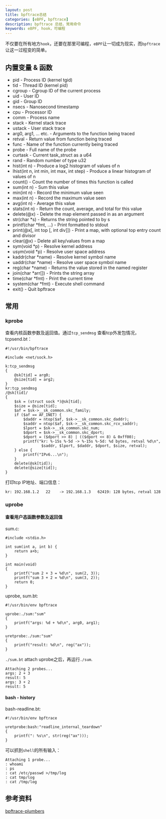 ```yaml
---
layout: post
title: bpftrace总结
categories: [eBPF, bpftrace]
description: bpftrace 总结，常用命令
keywords: eBPF, hook，可编程
---
```

  
不仅要在所有地方`hook`，还要在那里可编程，`eBPF`让一切成为现实，而`bpftrace`让这一过程变的简单。    

## 内置变量 & 函数
  
- pid - Process ID (kernel tgid)
- tid - Thread ID (kernel pid)
- cgroup - Cgroup ID of the current process
- uid - User ID
- gid - Group ID
- nsecs - Nanosecond timestamp
- cpu - Processor ID
- comm - Process name
- stack - Kernel stack trace
- ustack - User stack trace
- arg0, arg1, ... etc. - Arguments to the function being traced
- retval - Return value from function being traced
- func - Name of the function currently being traced
- probe - Full name of the probe
- curtask - Current task_struct as a u64
- rand - Random number of type u32
- hist(int n) - Produce a log2 histogram of values of n
- lhist(int n, int min, int max, int step) - Produce a linear histogram of values of n
- count() - Count the number of times this function is called
- sum(int n) - Sum this value
- min(int n) - Record the minimum value seen
- max(int n) - Record the maximum value seen
- avg(int n) - Average this value
- stats(int n) - Return the count, average, and total for this value
- delete(@x) - Delete the map element passed in as an argument
- str(char *s) - Returns the string pointed to by s
- printf(char *fmt, ...) - Print formatted to stdout
- print(@x[, int top [, int div]]) - Print a map, with optional top entry count and divisor
- clear(@x) - Delete all key/values from a map
- sym(void *p) - Resolve kernel address
- usym(void *p) - Resolve user space address
- kaddr(char *name) - Resolve kernel symbol name
- uaddr(char *name) - Resolve user space symbol name
- reg(char *name) - Returns the value stored in the named register
- join(char *arr[]) - Prints the string array
- time(char *fmt) - Print the current time
- system(char *fmt) - Execute shell command
- exit() - Quit bpftrace  
  
## 常用

### kprobe
  
查看内核函数参数及返回值。通过`tcp_sendmsg` 查看tcp外发包情况，tcpsend.bt：  
```
#!/usr/bin/bpftrace

#include <net/sock.h>

k:tcp_sendmsg
{
    @sk[tid] = arg0;
    @size[tid] = arg2;
}
kr:tcp_sendmsg
/@sk[tid]/
{
    $sk = (struct sock *)@sk[tid];
    $size = @size[tid];
    $af = $sk->__sk_common.skc_family;
    if ($af == AF_INET) {
        $daddr = ntop($af, $sk->__sk_common.skc_daddr);
        $saddr = ntop($af, $sk->__sk_common.skc_rcv_saddr);
        $lport = $sk->__sk_common.skc_num;
        $dport = $sk->__sk_common.skc_dport;
        $dport = ($dport >> 8) | (($dport << 8) & 0xff00);
        printf("kr: %-15s %-5d -> %-15s %-5d: %d bytes, retval %d\n",
                $saddr, $lport, $daddr, $dport, $size, retval);
    } else {
        printf("IPv6...\n");
    }
    delete(@sk[tid]);
    delete(@size[tid]);
}
```
打印tcp IP地址、端口信息：  
```
kr: 192.168.1.2   22    -> 192.168.1.3   62419: 128 bytes, retval 128
```
  
### uprobe
  
#### 查看用户态函数参数及返回值
  
sum.c:  
```
#include <stdio.h>

int sum(int a, int b) {
    return a+b;
}

int main(void)
{
    printf("sum 2 + 3 = %d\n", sum(2, 3));
    printf("sum 3 + 2 = %d\n", sum(3, 2));
    return 0;
}
```
uprobe, sum.bt:  
```
#!/usr/bin/env bpftrace

uprobe:./sum:"sum"
{
    printf("args: %d + %d\n", arg0, arg1);
}

uretprobe:./sum:"sum"
{
    printf("result: %d\n", reg("ax"));
}
```
`./sum.bt` attach uprobe之后，再运行`./sum`.     
```
Attaching 2 probes...
args: 2 + 3
result: 5
args: 3 + 2
result: 5
```
  
#### bash - history
  
bash-readline.bt:  
```
#!/usr/bin/env bpftrace

uretprobe:bash:"readline_internal_teardown"
{
    printf(": %s\n", str(reg("ax")));
}
```
可以抓到`shell`的所有输入：  
```
Attaching 1 probe...
: whoami
: ps
: cat /etc/passwd >/tmp/log
: cat tmp/log
: cat /tmp/log
```
  
## 参考资料  
  
[bpftrace-plumbers](https://lpc.events/event/4/contributions/441/attachments/390/633/bpftrace-plumbers.pdf)  
